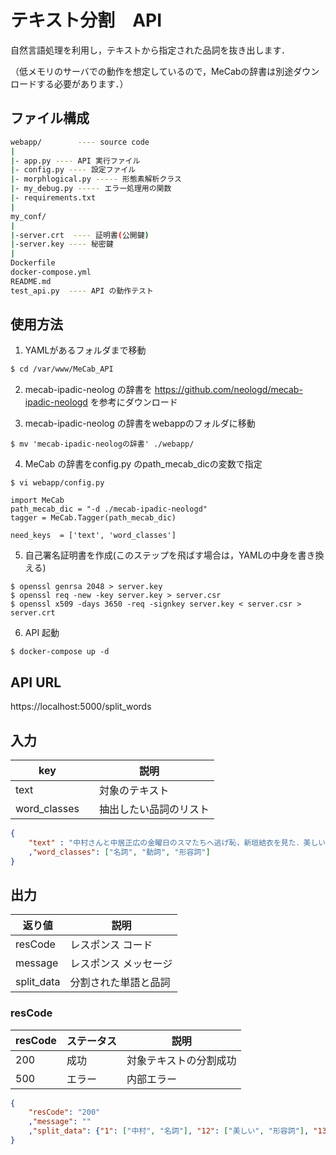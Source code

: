 # テキスト分割　API
自然言語処理を利用し，テキストから指定された品詞を抜き出します．

（低メモリのサーバでの動作を想定しているので，MeCabの辞書は別途ダウンロードする必要があります．）

## ファイル構成
``` bash
webapp/        ---- source code
|
|- app.py ---- API 実行ファイル
|- config.py ---- 設定ファイル
|- morphlogical.py ----- 形態素解析クラス
|- my_debug.py ----- エラー処理用の関数
|- requirements.txt
|
my_conf/
|
|-server.crt  ---- 証明書(公開鍵)
|-server.key ---- 秘密鍵
|
Dockerfile
docker-compose.yml
README.md
test_api.py  ---- API の動作テスト
```
## 使用方法
1. YAMLがあるフォルダまで移動
``` bash
$ cd /var/www/MeCab_API
```
2. mecab-ipadic-neolog の辞書を https://github.com/neologd/mecab-ipadic-neologd を参考にダウンロード

3. mecab-ipadic-neolog の辞書をwebappのフォルダに移動
```
$ mv 'mecab-ipadic-neologの辞書' ./webapp/
```
4. MeCab の辞書をconfig.py のpath_mecab_dicの変数で指定
```
$ vi webapp/config.py

import MeCab
path_mecab_dic = "-d ./mecab-ipadic-neologd"
tagger = MeCab.Tagger(path_mecab_dic)

need_keys  = ['text', 'word_classes']
```
5. 自己署名証明書を作成(このステップを飛ばす場合は，YAMLの中身を書き換える)
```
$ openssl genrsa 2048 > server.key
$ openssl req -new -key server.key > server.csr
$ openssl x509 -days 3650 -req -signkey server.key < server.csr > server.crt
```
6. API 起動
```
$ docker-compose up -d
```
## API URL
https://localhost:5000/split_words


## 入力
| key | 説明 |
| --- | --- |
| text |　対象のテキスト |
| word_classes |　抽出したい品詞のリスト |

```json
{
    "text" : "中村さんと中居正広の金曜日のスマたちへ逃げ恥，新垣結衣を見た．美しい今日は綺麗なラーメンを食べたい．"
    ,"word_classes": ["名詞", "動詞", "形容詞"]
}
```

## 出力
| 返り値 | 説明 |
| --- | --- |
| resCode | レスポンス コード |
| message | レスポンス メッセージ |
| split_data | 分割された単語と品詞 |

### resCode
| resCode | ステータス | 説明 |
| --- | --- | --- |
| 200 | 成功 | 対象テキストの分割成功 |
| 500 | エラー |  内部エラー |
```json
{
    "resCode": "200"
    ,"message": ""
    ,"split_data": {"1": ["中村", "名詞"], "12": ["美しい", "形容詞"], "13": ["今日", "名詞"], "15": ["綺麗", "名詞"], "17": ["ラーメン", "名詞"], "19": ["食べる", "動詞"], "2": ["さん", "名詞"], "4": ["中居正広の金曜日のスマたちへ", "名詞"], "5": ["逃げ恥", "名詞"], "7": ["新垣結衣", "名詞"], "9": ["見る", "動詞"]}
}
```
